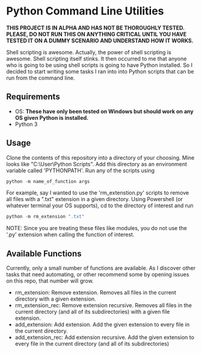# Python Command Line Utilities

**THIS PROJECT IS IN ALPHA AND HAS NOT BE THOROUGHLY TESTED. PLEASE, DO NOT RUN THIS ON ANYTHING CRITICAL UNTIL YOU HAVE TESTED IT ON A DUMMY SCENARIO AND UNDERSTAND HOW IT WORKS.**

Shell scripting is awesome. Actually, the power of shell scripting is awesome. Shell scripting itself stinks. It then occurred to me that anyone who is going to be using shell scripts is going to have Python installed. So I decided to start writing some tasks I ran into into Python scripts that can be run from the command line.

## Requirements

* OS: **These have only been tested on Windows but should work on any OS given Python is installed.**
* Python 3

## Usage

Clone the contents of this repository into a directory of your choosing. Mine looks like "C:\User\Python Scripts". Add this directory as an environment variable called 'PYTHONPATH'. Run any of the scripts using

```powershell
python -m name_of_function args
```

For example, say I wanted to use the 'rm_extenstion.py' scripts to remove all files with a ".txt" extension in a given directory. Using Powershell (or whatever terminal your OS supports), cd to the directory of interest and run

```powershell
python -m rm_extension ".txt"
```

NOTE: Since you are treating these files like modules, you do not use the '.py' extension when calling the function of interest.

## Available Functions

Currently, only a small number of functions are available. As I discover other tasks that need automating, or other recommend some by opening issues on this repo, that number will grow.

* rm_extension: Remove extension. Removes all files in the current directory with a given extension.
* rm_extension_rec: Remove extension recursive. Removes all files in the current directory (and all of its subdirectories) with a given file extension.
* add_extension: Add extension. Add the given extension to every file in the current directory.
* add_extension_rec: Add extension recursive. Add the given extension to every file in the current directory (and all of its subdirectories)



